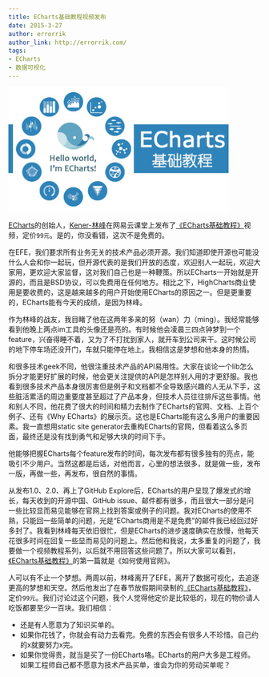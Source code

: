 ```yaml
---
title: ECharts基础教程视频发布
date: 2015-3-27
author: errorrik 
author_link: http://errorrik.com/
tags:
- ECharts
- 数据可视化
---
```


![](/blog/echarts-course/ec.jpg)

[ECharts](http://echarts.baidu.com)的创始人，[Kener-林峰](http://weibo.com/u/1808084593)在网易云课堂上发布了[《ECharts基础教程》](http://study.163.com/course/courseMain.htm?courseId=1016007)视频，定价`99元`。是的，你没看错，这次不是免费的。


在EFE，我们要求所有业务无关的技术产品必须开源。我们知道即使开源也可能没什么人会和你一起玩，但开源代表的是我们开放的态度，欢迎别人一起玩，欢迎大家用，更欢迎大家监督，这对我们自己也是一种鞭策。所以ECharts一开始就是开源的，而且是BSD协议，可以免费用在任何地方。相比之下，HighCharts商业使用是要收费的，这是越来越多的用户开始使用ECharts的原因之一。但是更重要的，ECharts能有今天的成绩，是因为林峰。


作为林峰的战友，我目睹了他在这两年多来的努（wan）力（ming）。我经常能够看到他晚上两点im工具的头像还是亮的。有时候他会凌晨三四点钟梦到一个feature，兴奋得睡不着，又为了不打扰到家人，就开车到公司来干。这时候公司的地下停车场还没开门，车就只能停在地上。我相信这是梦想和他本身的热情。


和很多技术geek不同，他很注重技术产品的API易用性。大家在谈论一个lib怎么拆分才能更好扩展的时候，他会更关注提供的API是怎样别人用的才更舒服。我也看到很多技术产品本身很厉害但是例子和文档都不全导致感兴趣的人无从下手，这些脏活累活的周边重要度甚至超过了产品本身，但技术人员往往排斥这些事情。他和别人不同，他花费了很大的时间和精力去制作了ECharts的官网、文档、上百个例子、还有《Why ECharts》的展示页。这也是ECharts能有这么多用户的重要因素。我一直想用static site generator去重构ECharts的官网，但看着这么多页面，最终还是没有找到勇气和足够大块的时间下手。


他能够把握ECharts每个feature发布的时间，每次发布都有很多独有的亮点，能吸引不少用户。当然这都是后话，对他而言，心里的想法很多，就是做一些，发布一版，再做一些，再发布，很自然的事情。


从发布1.0、2.0、再上了GitHub Explore后，ECharts的用户呈现了爆发式的增长，每天收到的开源中国、GitHub issue、邮件都有很多，而且很大一部分是问一些比较显而易见能够在官网上找到答案或例子的问题。我对ECharts的使用不熟，只能回一些简单的问题，光是“ECharts商用是不是免费”的邮件我已经回过好多封了。我看到林峰每天依旧很忙，但是ECharts的进步速度确实在放慢，他每天花很多时间在回复一些显而易见的问题上。然后他和我说，太多重复的问题了，我要做一个视频教程系列，以后就不用回答这些问题了。所以大家可以看到，[《ECharts基础教程》](http://study.163.com/course/courseMain.htm?courseId=1016007)的第一篇就是《如何使用官网》。


人可以有不止一个梦想。两周以前，林峰离开了EFE，离开了数据可视化，去追逐更高的梦想和天空。然后他发出了在春节放假期间录制的[《ECharts基础教程》](http://study.163.com/course/courseMain.htm?courseId=1016007)，定价`99元`。我们讨论过这个问题，我个人觉得他定价是比较低的，现在的物价请人吃饭都要至少一百块。我们相信：

- 还是有人愿意为了知识买单的。
- 如果你花钱了，你就会有动力去看完。免费的东西会有很多人不珍惜。自己约的x就要努力x完。
- 如果你觉得贵，就当是买了一份ECharts咯。ECharts的用户大多是工程师。如果工程师自己都不愿意为技术产品买单，谁会为你的劳动买单呢？


